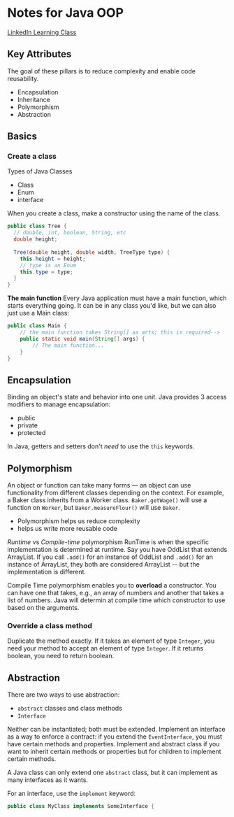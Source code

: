 # Notes for Java OOP

[LinkedIn Learning Class](https://www.linkedin.com/learning/java-object-oriented-programming-2/)

## Key Attributes

The goal of these pillars is to reduce complexity and enable code reusability.

- Encapsulation
- Inheritance
- Polymorphism
- Abstraction

## Basics

### Create a class

Types of Java Classes

- Class
- Enum
- interface


When you create a class, make a constructor using the name of the class.

```java
public class Tree {
  // double, int, boolean, String, etc
  double height;
  
  Tree(double height, double width, TreeType type) {
    this.height = height;
    // type is an Enum
    this.type = type;
  }
}
```

**The main function**
Every Java application must have a main function, which starts everything going. It can be in any class you'd like, but we can also just use a Main class:
```java
public class Main {
    // the main function takes String[] as arts; this is required-->
    public static void main(String[] args) {
        // The main function...
    }
}
```


## Encapsulation
Binding an object's state and behavior into one unit.
Java provides 3 access modifiers to manage encapsulation:
- public
- private
- protected

In Java, getters and setters don't _need_ to use the `this` keywords.

## Polymorphism
An object or function can take many forms — an object can use functionality from different classes depending on the context. For example, a Baker class inherits from a Worker class. `Baker.getWage()` will use a function on `Worker`, but `Baker.measureFlour()` will use `Baker`.

- Polymorphism helps us reduce complexity
- helps us write more reusable code

_Runtime_ vs _Compile-time_ polymorphism 
RunTime is when the specific implementation is determined at runtime. Say you have OddList that extends ArrayList. If you call `.add()` for an instance of OddList and `.add()` for an instance of ArrayList, they both are considered ArrayList -- but the implementation is different. 

Compile Time polymorphism enables you to **overload** a constructor. You can have one that takes, e.g., an array of numbers and another that takes a list of numbers. Java will determin at compile time which constructor to use based on the arguments.

### Override a class method
Duplicate the method exactly. If it takes an element of type `Integer`, you need your method to accept an element of type `Integer`. If it returns boolean, you need to return boolean.


## Abstraction
There are two ways to use abstraction:
- `abstract` classes and class methods
- `Interface`

Neither can be instantiated; both must be extended. Implement an interface as a way to enforce a contract: if you extend the `EventInterface`, you must have certain methods and properties. Implement and abstract class if you want to inherit certain methods or properties but for children to implement certain methods. 

A Java class can only extend one `abstract` class, but it can implement as many interfaces as it wants. 

For an interface, use the `implement` keyword:
```java
public class MyClass implements SomeInterface {
```
